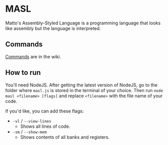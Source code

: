 # MASL
Matto's Assembly-Styled Language is a programming language that looks like assembly but the language is interpreted.

## Commands
[Commands](https://github.com/Matto58/masl/wiki/Commands) are in the wiki.

## How to run
You'll need NodeJS.
After getting the latest version of NodeJS, go to the folder where `masl.js` is stored in the terminal of your choice.
Then run `node masl <filename> [flags]` and replace `<filename>` with the file name of your code.

If you'd like, you can add these flags:
- `-vl` / `--view-lines`
  - Shows all lines of code.
- `-sm` / `--show-mem`
  - Shows contents of all banks and registers.
